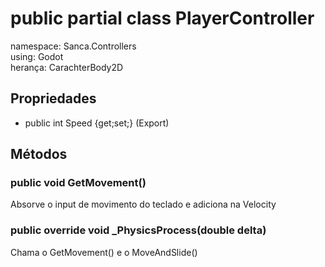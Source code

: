 # public partial class PlayerController
namespace: Sanca.Controllers  
using: Godot  
herança: CarachterBody2D  

## Propriedades
- public int Speed {get;set;} (Export)

## Métodos
### public void GetMovement()
Absorve o input de movimento do teclado e adiciona na Velocity  

### public override void _PhysicsProcess(double delta)
Chama o GetMovement() e o MoveAndSlide()